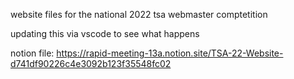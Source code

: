 website files for the national 2022 tsa webmaster comptetition

updating this via vscode to see what happens

notion file: https://rapid-meeting-13a.notion.site/TSA-22-Website-d741df90226c4e3092b123f35548fc02
